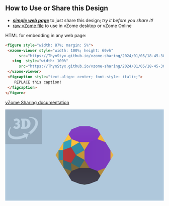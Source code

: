 
## How to Use or Share this Design

 - [***simple web page***](<https://ThynStyx.github.io/vzome-sharing/2024/01/05/18-45-30-J70-Metabiaugmented-truncated-dodecahedron-Golden/>) to just share this design; *try it before you share it!*
 - [raw vZome file](<https://raw.githubusercontent.com/ThynStyx/vzome-sharing/main/2024/01/05/18-45-30-J70-Metabiaugmented-truncated-dodecahedron-Golden/J70-Metabiaugmented-truncated-dodecahedron-Golden.vZome>) to use in vZome desktop or vZome Online
 
 HTML for embedding in any web page:
 ```html
<figure style="width: 87%; margin: 5%">
  <vzome-viewer style="width: 100%; height: 60vh"
       src="https://ThynStyx.github.io/vzome-sharing/2024/01/05/18-45-30-J70-Metabiaugmented-truncated-dodecahedron-Golden/J70-Metabiaugmented-truncated-dodecahedron-Golden.vZome" >
    <img  style="width: 100%"
       src="https://ThynStyx.github.io/vzome-sharing/2024/01/05/18-45-30-J70-Metabiaugmented-truncated-dodecahedron-Golden/J70-Metabiaugmented-truncated-dodecahedron-Golden.png" >
  </vzome-viewer>
  <figcaption style="text-align: center; font-style: italic;">
     REPLACE this caption!
  </figcaption>
</figure>
 ```

[vZome Sharing documentation](https://vzome.github.io/vzome/sharing.html#how-it-works)

![Image](<J70-Metabiaugmented-truncated-dodecahedron-Golden.png>)

